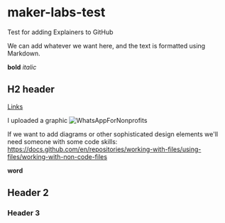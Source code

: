 # maker-labs-test
Test for adding Explainers to GitHub

We can add whatever we want here, and the text is formatted using Markdown.

**bold**
_italic_
## H2 header
[Links](http://www.techsoup.org)

I uploaded a graphic
![WhatsAppForNonprofits](https://user-images.githubusercontent.com/3868907/231552943-8a1b189a-b03b-474f-b512-ef3e935ae6af.jpg)

If we want to add diagrams or other sophisticated design elements we'll need someone with some code skills: https://docs.github.com/en/repositories/working-with-files/using-files/working-with-non-code-files


**word**
## Header 2

### Header 3
